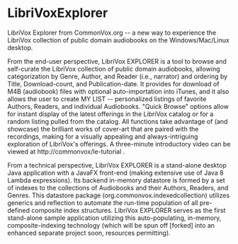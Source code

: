 # LibriVoxExplorer
LibriVox Explorer from CommonVox.org -- a new way to experience the LibriVox collection of public domain audiobooks on the Windows/Mac/Linux desktop.

From the end-user perspective, LibriVox EXPLORER is a tool to browse and self-curate the LibriVox collection of public domain audiobooks, allowing categorization by Genre, Author, and Reader (i.e., narrator) and ordering by Title, Download-count, and Publication-date. It provides for download of M4B (audiobook) files with optional auto-importation into iTunes, and it also allows the user to create MY LIST -- personalized listings of favorite Authors, Readers, and individual Audiobooks. "Quick Browse" options allow for instant display of the latest offerings in the LibriVox catalog or for a random listing pulled from the catalog. All functions take advantage of (and showcase) the brilliant works of cover-art that are paired with the recordings, making for a visually appealing and always-intriguing exploration of LibriVox's offerings. A three-minute introductory video can be viewed at http://commonvox/le-tutorial .

From a technical perspective, LibriVox EXPLORER is a stand-alone desktop Java application with a JavaFX front-end (making extensive use of Java 8 Lambda expressions). Its backend in-memory datastore is formed by a set of indexes to the collections of Audiobooks and their Authors, Readers, and Genres. This datastore package (org.commonvox.indexedcollection) utilizes generics and reflection to automate the run-time population of all pre-defined composite index structures. LibriVox EXPLORER serves as the first stand-alone sample application utilizing this auto-populating, in-memory, composite-indexing technology (which will be spun off [forked] into an enhanced separate project soon, resources permitting).
